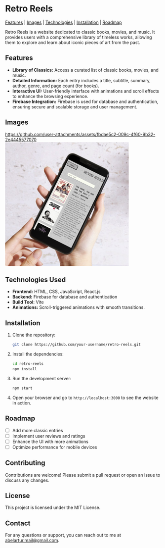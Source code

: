 
# Retro Reels

[Features](#features) | [Images](#images) | [Technologies](#technologies) | [Installation](#installation) | [Roadmap](#roadmap)

Retro Reels is a website dedicated to classic books, movies, and music. It provides users with a comprehensive library of timeless works, allowing them to explore and learn about iconic pieces of art from the past.

<a name="features"></a>
## Features

- **Library of Classics:** Access a curated list of classic books, movies, and music.
- **Detailed Information:** Each entry includes a title, subtitle, summary, author, genre, and page count (for books).
- **Interactive UI:** User-friendly interface with animations and scroll effects to enhance the browsing experience.
- **Firebase Integration:** Firebase is used for database and authentication, ensuring secure and scalable storage and user management.

<a name="images"></a>
## Images

https://github.com/user-attachments/assets/fbdae5c2-009c-4f60-9b32-2e4445577070
![Image 2](https://github.com/ArturAbel/retro-reels/blob/main/public/assets/readme/phone.png)


<a name="technologies"></a>
## Technologies Used

- **Frontend:** HTML, CSS, JavaScript, React.js
- **Backend:** Firebase for database and authentication
- **Build Tool:** Vite
- **Animations:** Scroll-triggered animations with smooth transitions.

<a name="installation"></a>
## Installation

1. Clone the repository:

   ```bash
   git clone https://github.com/your-username/retro-reels.git
   ```

2. Install the dependencies:

   ```bash
   cd retro-reels
   npm install
   ```

3. Run the development server:

   ```bash
   npm start
   ```

4. Open your browser and go to `http://localhost:3000` to see the website in action.

<a name="roadmap"></a>
## Roadmap

- [ ] Add more classic entries
- [ ] Implement user reviews and ratings
- [ ] Enhance the UI with more animations
- [ ] Optimize performance for mobile devices

## Contributing

Contributions are welcome! Please submit a pull request or open an issue to discuss any changes.

## License

This project is licensed under the MIT License.

## Contact

For any questions or support, you can reach out to me at [abelartur.mail@gmail.com](mailto:abelartur.mail@gmail.com).

